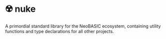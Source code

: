 # ☢️ nuke

A primordial standard library for the NeoBASIC ecosystem, containing utility functions and type declarations for all other projects.
